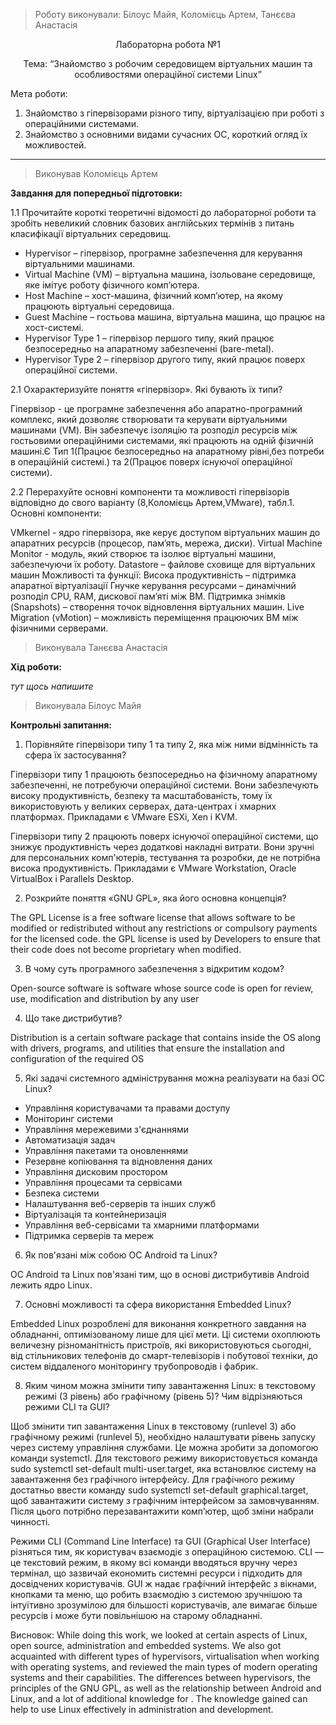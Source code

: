 > Роботу виконували: Білоус Майя, Коломієць Артем, Танєєва Анастасія
<p align="center"> 
Лабораторна робота №1
</p>

<p align="center"> 
Тема: “Знайомство з робочим середовищем віртуальних машин та особливостями операційної системи Linux”
</p>

Мета роботи: 

1. Знайомство з гіпервізорами різного типу, віртуалізацією при роботі з операційними системами.
2. Знайомство з основними видами сучасних ОС, короткий огляд їх можливостей.

---

> Виконував Коломієць Артем

__Завдання для попередньої підготовки:__

1.1 Прочитайте короткі теоретичні відомості до лабораторної роботи та зробіть невеликий словник базових англійських термінів з питань класифікації віртуальних середовищ.

* Hypervisor – гіпервізор, програмне забезпечення для керування віртуальними машинами.
* Virtual Machine (VM) – віртуальна машина, ізольоване середовище, яке імітує роботу фізичного комп’ютера.
* Host Machine – хост-машина, фізичний комп’ютер, на якому працюють віртуальні середовища.
* Guest Machine – гостьова машина, віртуальна машина, що працює на хост-системі.
* Hypervisor Type 1  – гіпервізор першого типу, який працює безпосередньо на апаратному забезпеченні (bare-metal).
* Hypervisor Type 2  – гіпервізор другого типу, який працює поверх операційної системи.

2.1 Охарактеризуйте поняття «гіпервізор». Які бувають їх типи?

Гіпервізор - це програмне забезпечення або апаратно-програмний комплекс, який дозволяє створювати та керувати віртуальними машинами (VM). Він забезпечує ізоляцію та розподіл ресурсів між гостьовими операційними системами, які працюють на одній фізичній машині.Є Тип 1(Працює безпосередньо на апаратному рівні,без потреби в операційній системі.) та 2(Працює поверх існуючої операційної системи).

2.2 Перерахуйте основні компоненти та можливості гіпервізорів відповідно до свого варіанту (8,Коломієць Артем,VMware), табл.1. 
Основні компоненти: 

VMkernel - ядро гіпервізора, яке керує доступом віртуальних машин до апаратних ресурсів (процесор, пам’ять, мережа, диски).
Virtual Machine Monitor - модуль, який створює та ізолює віртуальні машини, забезпечуючи їх роботу.
Datastore – файлове сховище для віртуальних машин
Можливості та функції:
Висока продуктивність – підтримка апаратної віртуалізації
Гнучке керування ресурсами – динамічний розподіл CPU, RAM, дискової пам’яті між ВМ.
Підтримка знімків (Snapshots) – створення точок відновлення віртуальних машин.
Live Migration (vMotion) – можливість переміщення працюючих ВМ між фізичними серверами.


> Виконувала Танєєва Анастасія

__Хід роботи:__

_тут щось напишите_

> Виконувала Білоус Майя


__Контрольні запитання:__

1. Порівняйте гіпервізори типу 1 та типу 2, яка між ними відмінність та сфера їх застосування?

Гіпервізори типу 1 працюють безпосередньо на фізичному апаратному забезпеченні, не потребуючи операційної системи. Вони забезпечують високу продуктивність, безпеку та масштабованість, тому їх використовують у великих серверах, дата-центрах і хмарних платформах. Прикладами є VMware ESXi, Xen і KVM.

Гіпервізори типу 2 працюють поверх існуючої операційної системи, що знижує продуктивність через додаткові накладні витрати. Вони зручні для персональних комп'ютерів, тестування та розробки, де не потрібна висока продуктивність. Прикладами є VMware Workstation, Oracle VirtualBox і Parallels Desktop.

2. Розкрийте поняття «GNU GPL», яка його основна концепція?

The GPL License is a free software license that allows software to be modified or redistributed without any restrictions or compulsory payments for the licensed code. the GPL license is used by Developers to ensure that their code does not become proprietary when modified.

3. В чому суть програмного забезпечення з відкритим кодом?

Open-source software is software whose source code is open for review, use, modification and distribution by any user

4. Що таке дистрибутив?

Distribution is a certain software package that contains inside the OS along with drivers, programs, and utilities that ensure the installation and configuration of the required OS

5. Які задачі системного адміністрування можна реалізувати на базі ОС Linux?

- Управління користувачами та правами доступу
- Моніторинг системи
- Управління мережевими з'єднаннями
- Автоматизація задач
- Управління пакетами та оновленнями
- Резервне копіювання та відновлення даних
- Управління дисковим простором
- Управління процесами та сервісами
- Безпека системи
- Налаштування веб-серверів та інших служб
- Віртуалізація та контейнеризація
- Управління веб-сервісами та хмарними платформами
- Підтримка серверів та мереж

6. Як пов'язані між собою ОС Android та Linux?

ОС Android та Linux пов'язані тим, що в основі дистрибутивів Android лежить ядро Linux.

7. Основні можливості та сфера використання Embedded Linux?

Embedded Linux розроблені для виконання конкретного завдання на обладнанні, оптимізованому лише для цієї мети. Ці системи охоплюють величезну різноманітність пристроїв, які використовуються сьогодні, від стільникових телефонів до смарт-телевізорів і побутової техніки, до систем віддаленого моніторингу трубопроводів і фабрик.

8. Яким чином можна змінити типу завантаження Linux: в текстовому режимі (3 рівень) або графічному (рівень 5)? Чим відрізняються режими CLI та GUI?

Щоб змінити тип завантаження Linux в текстовому (runlevel 3) або графічному режимі (runlevel 5), необхідно налаштувати рівень запуску через систему управління службами. Це можна зробити за допомогою команди systemctl. Для текстового режиму використовується команда sudo systemctl set-default multi-user.target, яка встановлює систему на завантаження без графічного інтерфейсу. Для графічного режиму достатньо ввести команду sudo systemctl set-default graphical.target, щоб завантажити систему з графічним інтерфейсом за замовчуванням. Після цього потрібно перезавантажити комп’ютер, щоб зміни набрали чинності.

Режими CLI (Command Line Interface) та GUI (Graphical User Interface) різняться тим, як користувач взаємодіє з операційною системою. CLI — це текстовий режим, в якому всі команди вводяться вручну через термінал, що зазвичай економить системні ресурси і підходить для досвідчених користувачів. GUI ж надає графічний інтерфейс з вікнами, кнопками та меню, що робить взаємодію з системою зручнішою та інтуїтивно зрозумілою для більшості користувачів, але вимагає більше ресурсів і може бути повільнішою на старому обладнанні.

Висновок:
While doing this work, we looked at certain aspects of Linux, open source, administration and embedded systems.
We also got acquainted with different types of hypervisors, virtualisation when working with operating systems, and reviewed the main types of modern operating systems and their capabilities.
The differences between hypervisors, the principles of the GNU GPL, as well as the relationship between Android and Linux, and a lot of additional knowledge for .
The knowledge gained can help to use Linux effectively in administration and development.
